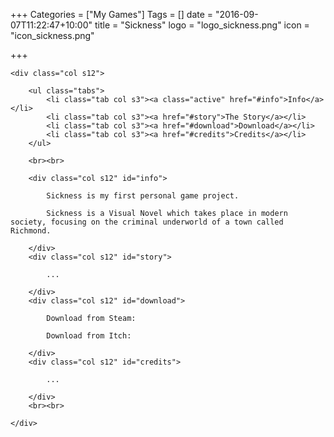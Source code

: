 +++
Categories = ["My Games"]
Tags = []
date = "2016-09-07T11:22:47+10:00"
title = "Sickness"
logo = "logo_sickness.png"
icon = "icon_sickness.png"

+++

<div class="row">

	<div class="col s12">

		<ul class="tabs">
			<li class="tab col s3"><a class="active" href="#info">Info</a></li>
	        <li class="tab col s3"><a href="#story">The Story</a></li>
	        <li class="tab col s3"><a href="#download">Download</a></li>
	        <li class="tab col s3"><a href="#credits">Credits</a></li>
		</ul>

		<br><br>

		<div class="col s12" id="info">

			Sickness is my first personal game project.

			Sickness is a Visual Novel which takes place in modern society, focusing on the criminal underworld of a town called Richmond.

		</div>
		<div class="col s12" id="story">

			...

		</div>
		<div class="col s12" id="download">

			Download from Steam:

			Download from Itch: 

		</div>
		<div class="col s12" id="credits">

			...

		</div>
		<br><br>

	</div>

</div>
